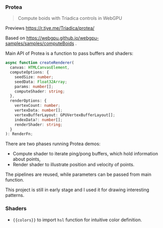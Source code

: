 ### Protea

> Compute boids with Triadica controls in WebGPU

Previews https://r.tiye.me/Triadica/protea/

Based on https://webgpu.github.io/webgpu-samples/samples/computeBoids .

Main API of Protea is a function to pass buffers and shaders:

```ts
async function createRenderer(
  canvas: HTMLCanvasElement,
  computeOptions: {
    seedSize: number;
    seedData: Float32Array;
    params: number[];
    computeShader: string;
  },
  renderOptions: {
    vertexCount: number;
    vertexData: number[];
    vertexBufferLayout: GPUVertexBufferLayout[];
    indexData?: number[];
    renderShader: string;
  }
): RenderFn;
```

There are two phases running Protea demos:

- Compute shader to iterate ping/pong buffers, which hold information about points,
- Render shader to illustrate position and velocity of points.

The pipelines are reused, while parameters can be passed from main function.

This project is still in early stage and I used it for drawing interesting patterns.

### Shaders

- `{{colors}}` to import `hsl` function for intuitive color definition.
